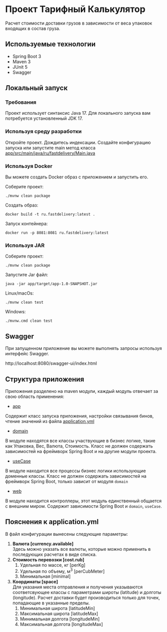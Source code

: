 # Проект Тарифный Калькулятор

Расчет стоимости доставки грузов в зависимости от веса
упаковок входящих в состав груза.

## Используемые технологии

- Spring Boot 3
- Maven 3
- JUnit 5
- Swagger

## Локальный запуск

### Требования

Проект использует синтаксис Java 17. Для локального запуска вам потребуется
установленный JDK 17.

### Используя среду разработки

Откройте проект. Дождитесь индексации. Создайте конфигурацию запуска
или запустите main метод класса [app/src/main/java/ru/fastdelivery/Main.java](app/src/main/java/ru/fastdelivery/Main.java)

### Используя Docker

Вы можете создать Docker образ с приложением и запустить его.

Соберите проект:

```shell
./mvnw clean package
```

Создать образ:

```shell
docker build -t ru.fastdelivery:latest .
```

Запуск контейнера:

```shell
docker run -p 8081:8081 ru.fastdelivery:latest
```

### Используя JAR

Соберите проект:

```shell
./mvnw clean package
```

Запустите Jar файл:

```shell
java -jar app/target/app-1.0-SNAPSHOT.jar
```

Linux/macOs:

```shell
./mvnw clean test
```

Windows:

```shell
./mvnw.cmd clean test
```

## Swagger

При запущенном приложение вы можете
выполнять запросы используя интерфейс Swagger. 

http://localhost:8080/swagger-ui/index.html

## Структура приложения

Приложения разделено на maven модули, каждый
модуль отвечает за свою область применения:

- [app](app)

Содержит класс запуска приложения, настройки связывания бинов,
чтение значений из файла [application.yml](app/src/main/resources/application.yml)

- [domain](domain)

В модуле находятся все классы участвующие в бизнес логике, такие как Упаковка,
Вес, Валюта, Стоимость. Класс не должен содержать зависимостей на фреймворк Spring Boot и на другие модули проекта.

- [useCase](useCase)

В модуле находится все процессы бизнес логики использующие доменные
классы. Класс не должен содержать зависимостей на фреймворк Spring Boot, только зависит от модуля `domain`

- [web](web)

В модуле находится контроллеры, этот модуль единственный общается с
внешним миром. Содержит зависимости Spring Boot и `domain`, `useCase`.

## Пояснения к application.yml

В файл конфигурации вынесены следующие параметры:
1. <b>Валюта [currency.available]</b> <br> Здесь можно указать все валюты, которые можно применить в последующих расчетах в виде списка.
2. <b>Стоимость перевозки [cost.rub]</b>
   1. Удельная по массе, кг [perKg]
   2. Удельная по объему, м<sup>3</sup> [perCubMeter]
   3. Минимальная [minimal]
3. <b>Координаты [space]</b> <br> Для указания места отправления и получения указываются соответсвующее классы с параметрами широты (latitude) и долготы (longitude). 
Расчет доставки будет производиться только для точек, попадающие в указанные пределы.
   1. Минимальная широта [latitudeMin]
   2. Максимальная широта [latitudeMax]
   3. Минимальная долгота [longitudeMin]
   4. Максимальная долгота [longitudeMax]





